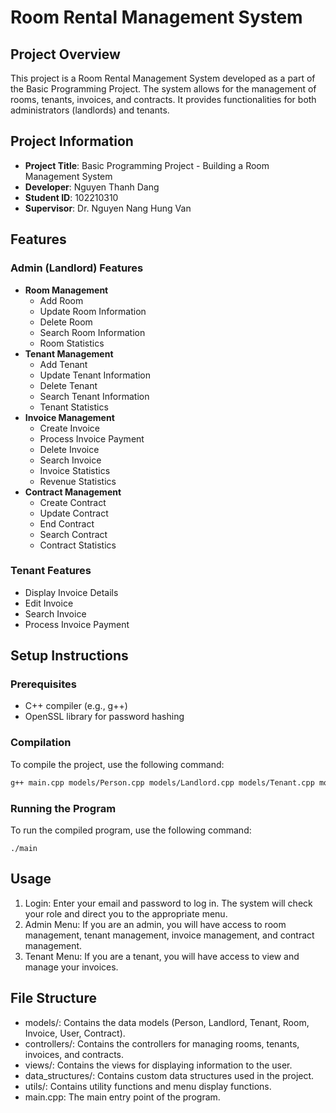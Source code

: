 # Room Rental Management System

## Project Overview
This project is a Room Rental Management System developed as a part of the Basic Programming Project. The system allows for the management of rooms, tenants, invoices, and contracts. It provides functionalities for both administrators (landlords) and tenants.

## Project Information
- **Project Title**: Basic Programming Project - Building a Room Management System
- **Developer**: Nguyen Thanh Dang
- **Student ID**: 102210310
- **Supervisor**: Dr. Nguyen Nang Hung Van

## Features
### Admin (Landlord) Features
- **Room Management**
  - Add Room
  - Update Room Information
  - Delete Room
  - Search Room Information
  - Room Statistics
- **Tenant Management**
  - Add Tenant
  - Update Tenant Information
  - Delete Tenant
  - Search Tenant Information
  - Tenant Statistics
- **Invoice Management**
  - Create Invoice
  - Process Invoice Payment
  - Delete Invoice
  - Search Invoice
  - Invoice Statistics
  - Revenue Statistics
- **Contract Management**
  - Create Contract
  - Update Contract
  - End Contract
  - Search Contract
  - Contract Statistics

### Tenant Features
- Display Invoice Details
- Edit Invoice
- Search Invoice
- Process Invoice Payment

## Setup Instructions
### Prerequisites
- C++ compiler (e.g., g++)
- OpenSSL library for password hashing

### Compilation
To compile the project, use the following command:
```sh
g++ main.cpp models/Person.cpp models/Landlord.cpp models/Tenant.cpp models/Room.cpp models/Invoice.cpp models/User.cpp models/Contract.cpp controllers/RoomController.cpp controllers/InvoiceController.cpp controllers/TenantController.cpp controllers/ContractController.cpp controllers/UserController.cpp views/RoomView.cpp views/InvoiceView.cpp views/TenantView.cpp views/UserView.cpp utils/utils.cpp -o main -lssl -lcrypto
```

### Running the Program
To run the compiled program, use the following command:
```
./main
```
## Usage
1. Login: Enter your email and password to log in. The system will check your role and direct you to the appropriate menu.
2. Admin Menu: If you are an admin, you will have access to room management, tenant management, invoice management, and contract management.
3. Tenant Menu: If you are a tenant, you will have access to view and manage your invoices.

## File Structure
- models/: Contains the data models (Person, Landlord, Tenant, Room, Invoice, User, Contract).
- controllers/: Contains the controllers for managing rooms, tenants, invoices, and contracts.
- views/: Contains the views for displaying information to the user.
- data_structures/: Contains custom data structures used in the project.
- utils/: Contains utility functions and menu display functions.
- main.cpp: The main entry point of the program.

